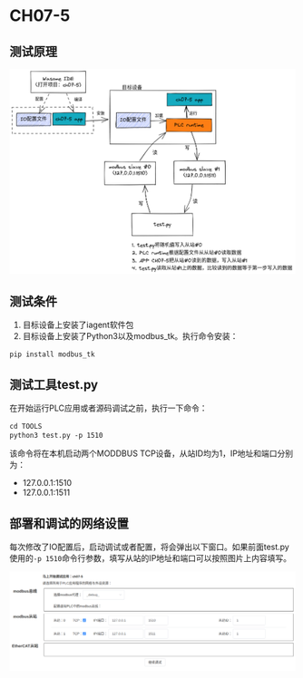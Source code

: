 # CH07-5

## 测试原理

![](./doc/workflow.excalidraw.png)

## 测试条件

1. 目标设备上安装了iagent软件包
2. 目标设备上安装了Python3以及modbus_tk。执行命令安装：
```
pip install modbus_tk
```

## 测试工具test.py

在开始运行PLC应用或者源码调试之前，执行一下命令：
```
cd TOOLS
python3 test.py -p 1510
```
该命令将在本机启动两个MODDBUS TCP设备，从站ID均为1，IP地址和端口分别为：
- 127.0.0.1:1510
- 127.0.0.1:1511


## 部署和调试的网络设置

每次修改了IO配置后，启动调试或者配置，将会弹出以下窗口。如果前面test.py使用的`-p 1510`命令行参数，填写从站的IP地址和端口可以按照图片上内容填写。  

![](./doc/io_network.png)


